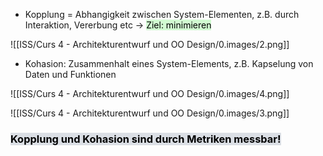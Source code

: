 
- Kopplung = Abhangigkeit zwischen System-Elementen, z.B. durch Interaktion, Vererbung etc -> <mark style="background: #BBFABBA6;">Ziel: minimieren</mark>

![[ISS/Curs 4 - Architekturentwurf und OO Design/0.images/2.png]]

- Kohasion: Zusammenhalt eines System-Elements, z.B. Kapselung von Daten und Funktionen

![[ISS/Curs 4 - Architekturentwurf und OO Design/0.images/4.png]]



![[ISS/Curs 4 - Architekturentwurf und OO Design/0.images/3.png]]


### <mark style="background: #CACFD9A6;">Kopplung und Kohasion sind durch Metriken messbar!</mark>

